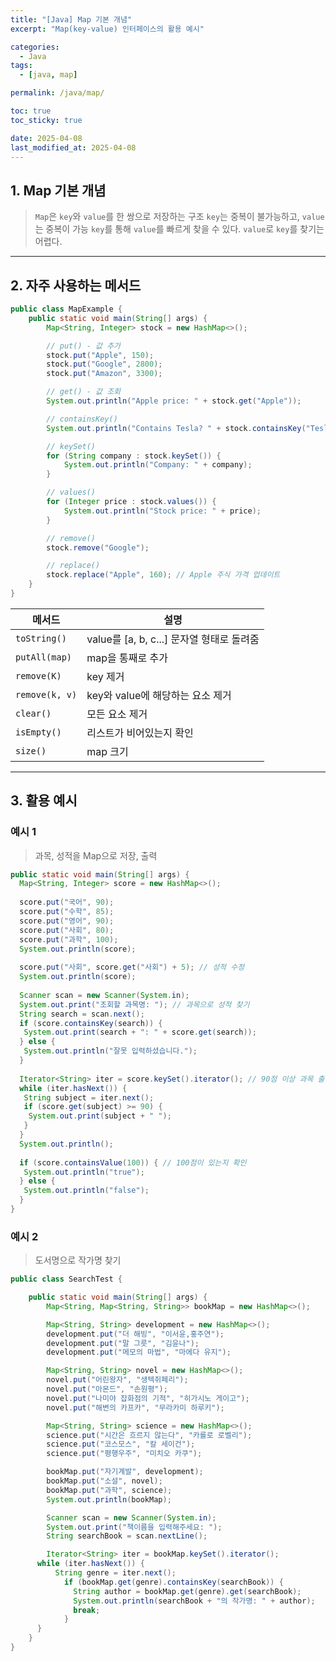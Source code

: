 ```yaml
---
title: "[Java] Map 기본 개념"
excerpt: "Map(key-value) 인터페이스의 활용 예시"

categories:
  - Java
tags:
  - [java, map]

permalink: /java/map/

toc: true
toc_sticky: true

date: 2025-04-08
last_modified_at: 2025-04-08
---
```


## 1. Map 기본 개념

>`Map`은 `key`와 `value`를 한 쌍으로 저장하는 구조
>`key`는 중복이 불가능하고, `value`는 중복이 가능
>`key`를 통해 `value`를 빠르게 찾을 수 있다.
>`value`로 `key`를 찾기는 어렵다.

<hr>

## 2. 자주 사용하는 메서드

```java
public class MapExample {
    public static void main(String[] args) {
        Map<String, Integer> stock = new HashMap<>();

        // put() - 값 추가
        stock.put("Apple", 150);
        stock.put("Google", 2800);
        stock.put("Amazon", 3300);

        // get() - 값 조회
        System.out.println("Apple price: " + stock.get("Apple"));

        // containsKey()
        System.out.println("Contains Tesla? " + stock.containsKey("Tesla"));

        // keySet()
        for (String company : stock.keySet()) {
            System.out.println("Company: " + company);
        }

        // values()
        for (Integer price : stock.values()) {
            System.out.println("Stock price: " + price);
        }

        // remove()
        stock.remove("Google");

        // replace()
        stock.replace("Apple", 160); // Apple 주식 가격 업데이트
    }
}
```

| 메서드               | 설명 |
|----------------------|-----------------------------------------|
| `toString()`         | value를 [a, b, c...] 문자열 형태로 돌려줌 |
| `putAll(map)`        | map을 통째로 추가 |
| `remove(K)`          | key 제거 |
| `remove(k, v)`       | key와 value에 해당하는 요소 제거 |
| `clear()`            | 모든 요소 제거 |
| `isEmpty()`          | 리스트가 비어있는지 확인 |
| `size()`             | map 크기 |

<hr>

## 3. 활용 예시

### 예시 1

>과목, 성적을 Map으로 저장, 출력

```java
public static void main(String[] args) {
  Map<String, Integer> score = new HashMap<>();
  
  score.put("국어", 90);
  score.put("수학", 85);
  score.put("영어", 90);
  score.put("사회", 80);
  score.put("과학", 100);
  System.out.println(score);
  
  score.put("사회", score.get("사회") + 5); // 성적 수정
  System.out.println(score);
  
  Scanner scan = new Scanner(System.in);
  System.out.print("조회할 과목명: "); // 과목으로 성적 찾기
  String search = scan.next();
  if (score.containsKey(search)) {
   System.out.print(search + ": " + score.get(search));
  } else {
   System.out.println("잘못 입력하셨습니다.");
  }
  
  Iterator<String> iter = score.keySet().iterator(); // 90점 이상 과목 출력
  while (iter.hasNext()) {
   String subject = iter.next();
   if (score.get(subject) >= 90) {
    System.out.print(subject + " ");
   }
  }
  System.out.println();
  
  if (score.containsValue(100)) { // 100점이 있는지 확인
   System.out.println("true");
  } else {
   System.out.println("false");
  }
}
```

### 예시 2

>도서명으로 작가명 찾기

```java
public class SearchTest {

    public static void main(String[] args) {
        Map<String, Map<String, String>> bookMap = new HashMap<>();

        Map<String, String> development = new HashMap<>();
        development.put("더 해빙", "이서윤,홍주연");
        development.put("말 그릇", "김윤나");
        development.put("메모의 마법", "마에다 유지");

        Map<String, String> novel = new HashMap<>();
        novel.put("어린왕자", "생텍쥐페리");
        novel.put("아몬드", "손원평");
        novel.put("나미야 잡화점의 기적", "히가시노 게이고");
        novel.put("해변의 카프카", "무라카미 하루키");

        Map<String, String> science = new HashMap<>();
        science.put("시간은 흐르지 않는다", "카를로 로벨리");
        science.put("코스모스", "칼 세이건");
        science.put("평행우주", "미치오 카쿠");

        bookMap.put("자기계발", development);
        bookMap.put("소설", novel);
        bookMap.put("과학", science);
        System.out.println(bookMap);

        Scanner scan = new Scanner(System.in);
        System.out.print("책이름을 입력해주세요: ");
        String searchBook = scan.nextLine();

        Iterator<String> iter = bookMap.keySet().iterator();
      while (iter.hasNext()) {
          String genre = iter.next();
            if (bookMap.get(genre).containsKey(searchBook)) {
              String author = bookMap.get(genre).get(searchBook);
              System.out.println(searchBook + "의 작가명: " + author);
              break;
            }
      }
    }
}
```